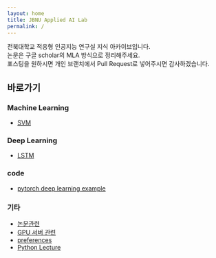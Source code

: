 ```yaml
---
layout: home
title: JBNU Applied AI Lab
permalink: /
---
```


전북대학교 적응형 인공지능 연구실 지식 아카이브입니다.  
논문은 구글 scholar의 MLA 방식으로 정리해주세요.  
포스팅을 원하시면 개인 브랜치에서 Pull Request로 넣어주시면 감사하겠습니다.

## 바로가기

### Machine Learning

- [SVM](https://indigo-coder-github.github.io/applied_AI_lab_entrance/machine_learning/SVM)

### Deep Learning

- [LSTM](https://indigo-coder-github.github.io/applied_AI_lab_entrance/deep_learning/architecture/LSTM)

### code

- [pytorch deep learning example](https://indigo-coder-github.github.io/applied_AI_lab_entrance/code/pytorch_deep_learning_example)

### 기타

- [논문관련](https://indigo-coder-github.github.io/applied_AI_lab_entrance/etc/%EB%85%BC%EB%AC%B8%20%EC%9E%91%EC%84%B1)
- [GPU 서버 관련](https://indigo-coder-github.github.io/applied_AI_lab_entrance/etc/GPU_server)
- [preferences](https://indigo-coder-github.github.io/applied_AI_lab_entrance/etc/preferences)
- [Python Lecture](https://indigo-coder-github.github.io/applied_AI_lab_entrance/python_lecture)
